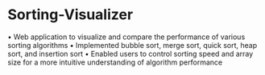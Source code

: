 # Sorting-Visualizer
• Web application to visualize and compare the performance of various sorting algorithms
• Implemented bubble sort, merge sort, quick sort, heap sort, and insertion sort
• Enabled users to control sorting speed and array size for a more intuitive understanding of algorithm performance
